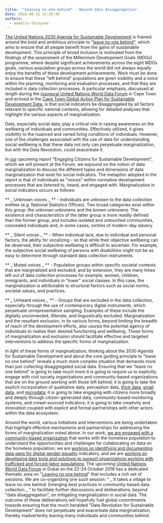 ```yaml
---
title: '"Leaving no one behind" - Beyond data disaggregation'
date: 2018-08-31 15:35:49
authors:
  - mamello-thinyane
---
```


[The United Nations 2030 Agenda for Sustainable Development](https://www.un.org/sustainabledevelopment/sustainable-development-goals/) is framed around the bold and ambitious principle to "[leave no one behind](http://www.un.org/esa/socdev/rwss/2016/executive-summary.pdf)", which aims to ensure that all people benefit from the gains of sustainable development. This principle of broad inclusion is motivated from the findings of the assessment of the Millennium Development Goals (MDGs) programme, where despite significant achievements across the eight MDGs goals, various population groups across the world did not always equally enjoy the benefits of these development achievements. Work must be done to ensure that these "left behind" populations are given visibility and a voice within the planning, monitoring and evaluation processes, and that they are included in data collection processes. A particular emphasis, discussed at length during the [inaugural United Nations World Data Forum](//undataforum.org/WorldDataForum/1st-unwdf-programme/) in Cape Town and echoed in the [Cape Town Global Action Plan for Sustainable Development Data](//undataforum.org/WorldDataForum/launch-of-the-cape-town-global-action-plan-for-sustainable-development-data/), is that social indicators be disaggregated by all factors relevant to specific national contexts, allowing for detailed analyses that highlight the various aspects of marginalization.

Data, especially social data, play a critical role in raising awareness on the wellbeing of individuals and communities. Effectively utilized, it gives visibility to the nuanced and varied living conditions of individuals. However, one of the challenges associated with the use of data for understanding social wellbeing is that these data not only can perpetuate marginalization, but with the Data Revolution, could exacerbate it.

In [our](http://cs.unu.edu/) upcoming report "Engaging Citizens for Sustainable Development", which we will present at the Forum, we expound on the notion of data marginalization to discuss the different types and dimensions of data marginalization that exist for social indicators. The metaphor adopted in the report is that of individuals as "voices" within normative development processes that are listened to, heard, and engaged with. Marginalization in social indicators occurs as follows:

** _ Unknown voices _ ** - Individuals are unknown to the data collection entities (e.g. National Statistics Offices). Two broad categories exist within this group: the unknown unknowns and the known unknowns. The existence and characteristics of the latter group is more readily defined than the former group, and includes isolated and untouched communities, concealed individuals and, in some cases, victims of modern-day slavery.

** _ Silent voices _ ** - When individual lack, due to individual and personal factors, the ability for vocalizing - so that while their objective wellbeing can be observed, their subjective wellbeing is difficult to ascertain. For example, the subjective social wellbeing of persons with disabilities might not be as easy to determine through standard data collection instruments.

** _ Muted voices _ ** - Population groups within specific societal contexts that are marginalized and excluded, and by extension, they are many times left out of data collection processes for example, women, children, immigrants, and individuals in "lower" social classes. In this case, the marginalization is attributable to structural factors such as social norms, societal values, and practices.

** _ Unheard voices _ ** - Groups that are excluded in the data collection, especially through the use of contemporary digital instruments, which perpetuate unrepresentative sampling. Examples of these include the digitally unconnected, illiterate, and linguistically excluded.
Marginalization and the resultant exclusion, in its various forms, beyond limiting the breadth of reach of the development efforts, also usurps the potential agency of individuals to realize their desired functioning and wellbeing. These forms of marginalization and exclusion should facilitate effective and targeted interventions to address the specific forms of marginalization.

In light of these forms of marginalization, thinking about the 2030 Agenda for Sustainable Development and about the core guiding principle to "leave no one behind" reveals a much more complex situation that demands more than just collecting disaggregated social data. Ensuring that we "leave no one behind" is going to take much more it is going to require us to explicitly engage with civil society organizations and community-based organizations that are on the ground working with those left behind; it is going to take the explicit incorporation of qualitative data, perception data, [thick data](https://medium.com/ethnography-matters/why-big-data-needs-thick-data-b4b3e75e3d7), [small data](http://cs.unu.edu/about/small-data/), and [microdata](https://datahelpdesk.worldbank.org/knowledgebase/articles/228873-what-do-we-mean-by-microdata); it is going to take engaging with citizens more broadly and deeply through citizen-generated data, community-based monitoring systems, and crowd-sourced indicators; it is going to take creativity and innovation coupled with explicit and formal partnerships with other actors within the data ecosystem.

Around the world, various initiatives and interventions are being undertaken that highlight effective mechanisms and partnerships for addressing the forms of marginalization noted above. In our work, [we are engaged with a community-based organization](http://cs.unu.edu/research/sdgs-cbo/) that works with the homeless population to understand the opportunities and challenges for collaborating on data on the homeless population; we are [working on identifying and documenting data gaps for digital gender equality](http://cs.unu.edu/research/equals/) indicators; and we are [working on developing data tools and solutions to support organizations working with trafficked and forced-labor populations](http://cs.unu.edu/research/migrant-tech-apprise/). The upcoming [United Nations World Data Forum](//undataforum.org/) in Dubai on the 22-24 October 2018 has a dedicated thematic area on "[Leaving no one behind](//undataforum.org/WorldDataForum/programme/)" that includes a rich set of sessions. We are co-organizing one such session: " _ It takes a village to leave no one behind:
Emerging best practices in community-based data collection _ " to facilitate further discussions and deliberations, beyond "data disaggregation", on mitigating marginalization in social data. The outcome of these deliberations will hopefully fuel global commitments towards ensuring that the much heralded "Data Revolution for Sustainable Development" does not perpetuate and exacerbate data marginalization, thereby inadvertently leaving many individuals and communities behind.
